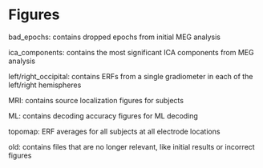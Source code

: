 # Figures

bad_epochs: contains dropped epochs from initial MEG analysis

ica_components: contains the most significant ICA components from MEG analysis

left/right_occipital: contains ERFs from a single gradiometer in each of the left/right hemispheres

MRI: contains source localization figures for subjects

ML: contains decoding accuracy figures for ML decoding

topomap: ERF averages for all subjects at all electrode locations

old: contains files that are no longer relevant, like initial results or incorrect figures